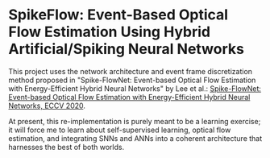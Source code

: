 # SpikeFlow: Event-Based Optical Flow Estimation Using Hybrid Artificial/Spiking Neural Networks

This project uses the network architecture and event frame discretization method proposed in "Spike-FlowNet: Event-based Optical Flow Estimation with Energy-Efficient Hybrid Neural Networks" by Lee et al.: [Spike-FlowNet: Event-based Optical Flow Estimation with Energy-Efficient Hybrid Neural Networks, ECCV 2020](https://link.springer.com/chapter/10.1007/978-3-030-58526-6_22).

At present, this re-implementation is purely meant to be a learning exercise; it will force me to learn about self-supervised learning, optical flow estimation, and integrating SNNs and ANNs into a coherent architecture that harnesses the best of both worlds. 
